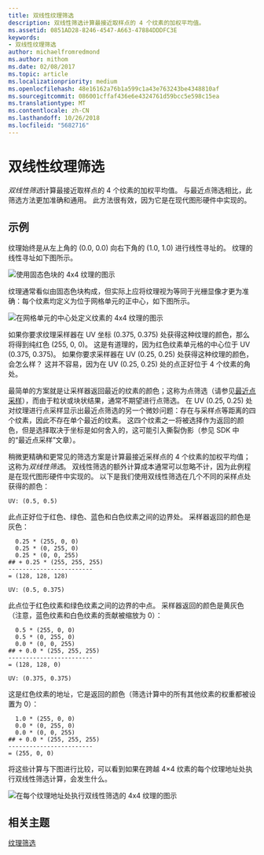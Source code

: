 ```yaml
---
title: 双线性纹理筛选
description: 双线性筛选计算最接近取样点的 4 个纹素的加权平均值。
ms.assetid: 0851AD28-8246-4547-A663-47884DDDFC3E
keywords:
- 双线性纹理筛选
author: michaelfromredmond
ms.author: mithom
ms.date: 02/08/2017
ms.topic: article
ms.localizationpriority: medium
ms.openlocfilehash: 48e16162a76b1a599c1a43e763243be4348810af
ms.sourcegitcommit: 086001cffaf436e6e4324761d59bcc5e598c15ea
ms.translationtype: MT
ms.contentlocale: zh-CN
ms.lasthandoff: 10/26/2018
ms.locfileid: "5682716"
---
```

# <a name="bilinear-texture-filtering"></a>双线性纹理筛选


*双线性筛选*计算最接近取样点的 4 个纹素的加权平均值。 与最近点筛选相比，此筛选方法更加准确和通用。 此方法很有效，因为它是在现代图形硬件中实现的。


## <a name="span-idexamplespanspan-idexamplespanspan-idexamplespanexample"></a><span id="Example"></span><span id="example"></span><span id="EXAMPLE"></span>示例


纹理始终是从左上角的 (0.0, 0.0) 向右下角的 (1.0, 1.0) 进行线性寻址的。 纹理的线性寻址如下图所示。

![使用固态色块的 4x4 纹理的图示](images/bilinear-fig7a.png)

纹理通常看似由固态色块构成，但实际上应将纹理视为等同于光栅显像才更为准确：每个纹素均定义为位于网格单元的正中心，如下图所示。

![在网格单元的中心处定义纹素的 4x4 纹理的图示](images/bilinear-fig7b.png)

如果你要求纹理采样器在 UV 坐标 (0.375, 0.375) 处获得这种纹理的颜色，那么将得到纯红色 (255, 0, 0)。 这是有道理的，因为红色纹素单元格的中心位于 UV (0.375, 0.375)。 如果你要求采样器在 UV (0.25, 0.25) 处获得这种纹理的颜色，会怎么样？ 这并不容易，因为在 UV (0.25, 0.25) 处的点正好位于 4 个纹素的角处。

最简单的方案就是让采样器返回最近的纹素的颜色；这称为点筛选（请参见[最近点采样](nearest-point-sampling.md)），而由于粒状或块状结果，通常不期望进行点筛选。 在 UV (0.25, 0.25) 处对纹理进行点采样显示出最近点筛选的另一个微妙问题：存在与采样点等距离的四个纹素，因此不存在单个最近的纹素。 这四个纹素之一将被选择作为返回的颜色，但是选择取决于坐标是如何舍入的，这可能引入撕裂伪影（参见 SDK 中的“最近点采样”文章）。

稍微更精确和更常见的筛选方案是计算最接近采样点的 4 个纹素的加权平均值；这称为*双线性筛选*。 双线性筛选的额外计算成本通常可以忽略不计，因为此例程是在现代图形硬件中实现的。 以下是我们使用双线性筛选在几个不同的采样点处获得的颜色：

```
UV: (0.5, 0.5)
```

此点正好位于红色、绿色、蓝色和白色纹素之间的边界处。 采样器返回的颜色是灰色：

```
  0.25 * (255, 0, 0)
  0.25 * (0, 255, 0) 
  0.25 * (0, 0, 255) 
## + 0.25 * (255, 255, 255) 
------------------------
= (128, 128, 128)
```

```
UV: (0.5, 0.375)
```

此点位于红色纹素和绿色纹素之间的边界的中点。 采样器返回的颜色是黄灰色（注意，蓝色纹素和白色纹素的贡献被缩放为 0）：

```
  0.5 * (255, 0, 0)
  0.5 * (0, 255, 0) 
  0.0 * (0, 0, 255) 
## + 0.0 * (255, 255, 255) 
------------------------
= (128, 128, 0)
```

```
UV: (0.375, 0.375)
```

这是红色纹素的地址，它是返回的颜色（筛选计算中的所有其他纹素的权重都被设置为 0）：

```
  1.0 * (255, 0, 0)
  0.0 * (0, 255, 0) 
  0.0 * (0, 0, 255) 
## + 0.0 * (255, 255, 255) 
------------------------
= (255, 0, 0)
```

将这些计算与下图进行比较，可以看到如果在跨越 4×4 纹素的每个纹理地址处执行双线性筛选计算，会发生什么。

![在每个纹理地址处执行双线性筛选的 4x4 纹理的图示](images/bilinear-fig7c.jpg)

## <a name="span-idrelated-topicsspanrelated-topics"></a><span id="related-topics"></span>相关主题


[纹理筛选](texture-filtering.md)

 

 




